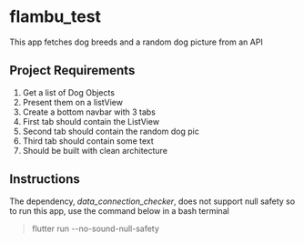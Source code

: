 # flambu_test

This app fetches dog breeds and a random dog picture from an API

## Project Requirements

1. Get a list of Dog Objects
2. Present them on a listView
3. Create a bottom navbar with 3 tabs
4. First tab should contain the ListView
5. Second tab should contain the random dog pic
6. Third tab should contain some text
7. Should be built with clean architecture


## Instructions

The dependency, *data_connection_checker*, does not support null safety so
to run this app, use the command below in a bash terminal

>flutter run --no-sound-null-safety